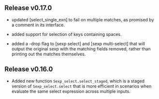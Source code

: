 
## Release v0.17.0

- updated [select_single_exn] to fail on multiple matches, as promised by a comment in its
  interface.

- added support for selection of keys containing spaces.

- added a -drop flag to [sexp select] and [sexp multi-select] that will output the
  original sexp with the matching fields removed, rather than printing out the matches
  themselves.

## Release v0.16.0

- Added new function `Sexp_select.select_staged`, which is a staged version of
  `Sexp_select.select` that is more efficient in scenarios when evaluate the same select
  expression across multiple inputs.
